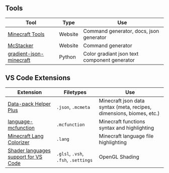 ## Tools
Tool | Type | Use
---- | ---- | ---
[Minecraft Tools](https://minecraft.tools/en/) | Website | Command generator, docs, json generator
[McStacker](https://mcstacker.net) | Website | Command generator
[gradient-json-minecraft](https://github.com/rackodo/gradient-json-minecraft) | Python | Color gradiant json text component generator

## VS Code Extensions
Extension | Filetypes | Use
--------- | --------- | ---
[Data-pack Helper Plus](https://marketplace.visualstudio.com/items?itemName=SPGoding.datapack-language-server) | `.json`, `.mcmeta` | Minecraft json data syntax (meta, recipes, dimensions, biomes, etc.)
[language-mcfunction](https://marketplace.visualstudio.com/items?itemName=arcensoth.language-mcfunction) | `.mcfunction` | Minecraft functions syntax and highlighting
[Minecraft Lang Colorizer](https://marketplace.visualstudio.com/items?itemName=zz5840.minecraft-lang-colorizer) | `.lang` | Minecraft language file highlighting
[Shader languages support for VS Code](https://marketplace.visualstudio.com/items?itemName=slevesque.shader) | `.glsl`, `.vsh`, `.fsh`, `.settings` | OpenGL Shading